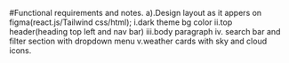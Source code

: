 #Functional requirements and notes.
a).Design layout as it appers on figma(react.js/Tailwind css/html);
i.dark theme bg color
ii.top header(heading top left and nav bar)
iii.body paragraph
iv. search bar and filter section with dropdown menu
v.weather cards with sky and cloud icons.
